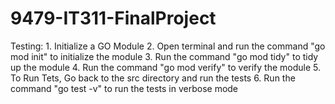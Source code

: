 # 9479-IT311-FinalProject

Testing:
    1. Initialize a GO Module 
    2. Open terminal and run the command "go mod init" to initialize the module
    3. Run the command "go mod tidy" to tidy up the module
    4. Run the command "go mod verify" to verify the module
    5. To Run Tets, Go back to the src directory and run the tests
    6. Run the command "go test -v" to run the tests in verbose mode